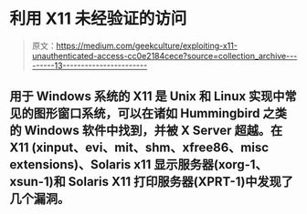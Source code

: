 # 利用 X11 未经验证的访问

> 原文：<https://medium.com/geekculture/exploiting-x11-unauthenticated-access-cc0e2184cece?source=collection_archive---------13----------------------->

## 用于 Windows 系统的 X11 是 Unix 和 Linux 实现中常见的图形窗口系统，可以在诸如 Hummingbird 之类的 Windows 软件中找到，并被 X Server 超越。在 X11 (xinput、evi、mit、shm、xfree86、misc extensions)、Solaris x11 显示服务器(xorg-1、xsun-1)和 Solaris X11 打印服务器(XPRT-1)中发现了几个漏洞。